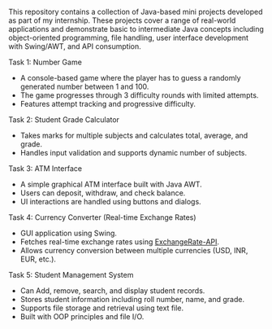 
This repository contains a collection of Java-based mini projects developed as part of my internship. These projects cover a range of real-world applications and demonstrate basic to intermediate Java concepts including object-oriented programming, file handling, user interface development with Swing/AWT, and API consumption.


Task 1: Number Game
- A console-based game where the player has to guess a randomly generated number between 1 and 100.
- The game progresses through 3 difficulty rounds with limited attempts.
- Features attempt tracking and progressive difficulty.

Task 2: Student Grade Calculator
- Takes marks for multiple subjects and calculates total, average, and grade.
- Handles input validation and supports dynamic number of subjects.

Task 3: ATM Interface
- A simple graphical ATM interface built with Java AWT.
- Users can deposit, withdraw, and check balance.
- UI interactions are handled using buttons and dialogs.

Task 4: Currency Converter (Real-time Exchange Rates)
- GUI application using Swing.
- Fetches real-time exchange rates using [ExchangeRate-API](https://www.exchangerate-api.com/).
- Allows currency conversion between multiple currencies (USD, INR, EUR, etc.).

Task 5: Student Management System
- Can Add, remove, search, and display student records.
- Stores student information including roll number, name, and grade.
- Supports file storage and retrieval using text file.
- Built with OOP principles and file I/O.
